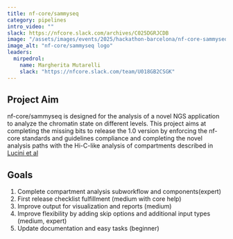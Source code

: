 ```yaml
---
title: nf-core/sammyseq
category: pipelines
intro_video: ""
slack: https://nfcore.slack.com/archives/C025DGRJCDB
image: "/assets/images/events/2025/hackathon-barcelona/nf-core-sammyseq_logo_colors.png"
image_alt: "nf-core/sammyseq logo"
leaders:
  mirpedrol:
    name: Margherita Mutarelli
    slack: "https://nfcore.slack.com/team/U018GB2CSGK"
---
```


## Project Aim

nf-core/sammyseq is designed for the analysis of a novel NGS application to analyze the chromatin state on different levels.
This project aims at completing the missing bits to release the 1.0 version by enforcing the nf-core standards and guidelines
compliance and completing the novel analysis paths with the Hi-C-like analysis of compartments described in [Lucini et al](https://doi.org/10.1093/nar/gkae454)

## Goals

1. Complete compartment analysis subworkflow and components ​(expert)
2. ⁠First release checklist fulfillment ​(medium with core help)
3. Improve output for visualization and reports ​(medium)
4. ⁠Improve flexibility by adding skip options and additional input types ​(medium, expert)
5. Update documentation and easy tasks (beginner)

